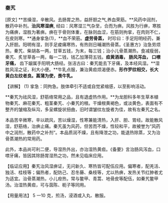 ### **秦艽**

[原文] **苦燥湿，辛散风。去肠胃之热，益肝胆之气,养血荣筋。**风药中润剂，散药中补剂。**治风寒湿痹,** 经曰：风寒湿三气杂至，合而为痹。风胜为行痹，寒胜为痛痹，湿胜为著痹。痹在于骨则体重，在脉则血涩，在筋则拘挛，在肉则不仁，在皮则寒。**通身挛急(1)，**血不荣筋。**虚劳骨蒸，** 时珍曰：手足阳明经药，兼入肝胆。阳明有湿，则手足痠痛寒热，有热则日晡潮热骨蒸。《圣惠方》治急劳烦热，秦艽、柴胡各一两，甘草五钱，为末，每三钱；治小儿骨蒸潮热，食减瘦弱，秦艽、炙甘草各一两，每一二钱，钱乙加薄荷五钱。**疸黄酒毒， 肠风泻血， 口噤牙痛，** 齿下龈属手阳明大肠经。张洁古曰：秦艽能去下牙痛，及本经风湿。**湿胜风淫之证，利大小便。**牛乳点服，兼治黄疸烦渴便赤。**形作罗纹相交，长大黄白左纹者良。菖蒲为使，畏牛乳。**

【讲解】 (1) 挛急：同拘急。肢体牵引不适或自觉紧缩感，以至影响活动。

**秦艽为祛风湿，舒筋络常用之品，且有退虚热作用。**为龙胆科多年生草本植物秦艽、麻花秦艽、粗茎秦艽、小秦艽的根。干燥根黄褐色，或淡黄色，表面有不整齐的皱缩及纵沟，多呈螺旋状扭曲，旧时谓皱纹左旋者为佳，故有左秦艽之名。

本品苦辛微寒，辛以疏风，苦以燥湿，性寒兼能清热，入肝、胆、胃经。故能散风湿，舒筋络，治痹止痛。秦艽虽为风药，但苦而不燥，性较和平，故被誉为“风药中之润剂，散药中之补剂“。本品质润不燥，且有降泄之功，能退热除蒸，又为治骨蒸潮热的常用药。

此外，本品尚可利二便，导湿热外出，亦治湿热黄疸。《备要》言治肠风泻血，口噤牙痛，皆因其除肠胃湿热之功，然未见临床应用。

【临证应用】秦艽治风湿痹证，无问新久、寒热皆可配伍应用。偏寒者，配羌活、独活、桂枝等；偏热者，配防己、忍冬藤、桑枝等，尤以热痹，发热关节红肿者尤为适宜。治骨蒸潮热，小儿疳热，常与鳖甲、青蒿、地骨皮等配伍，如秦艽鳖甲汤。治湿热黄疸，可与茵陈、枙子等同用。

【用量用法】 5 一10 克，煎汤，浸酒或入丸、散服。

